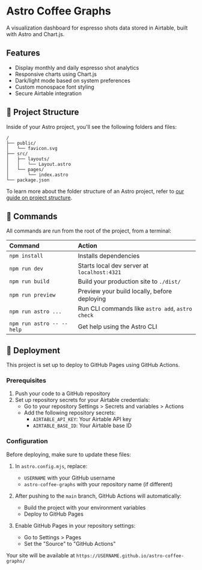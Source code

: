 # Astro Coffee Graphs

A visualization dashboard for espresso shots data stored in Airtable, built with Astro and Chart.js.

## Features

- Display monthly and daily espresso shot analytics
- Responsive charts using Chart.js
- Dark/light mode based on system preferences
- Custom monospace font styling
- Secure Airtable integration

## 🚀 Project Structure

Inside of your Astro project, you'll see the following folders and files:

```text
/
├── public/
│   └── favicon.svg
├── src/
│   ├── layouts/
│   │   └── Layout.astro
│   └── pages/
│       └── index.astro
└── package.json
```

To learn more about the folder structure of an Astro project, refer to [our guide on project structure](https://docs.astro.build/en/basics/project-structure/).

## 🧞 Commands

All commands are run from the root of the project, from a terminal:

| Command                   | Action                                           |
| :------------------------ | :----------------------------------------------- |
| `npm install`             | Installs dependencies                            |
| `npm run dev`             | Starts local dev server at `localhost:4321`      |
| `npm run build`           | Build your production site to `./dist/`          |
| `npm run preview`         | Preview your build locally, before deploying     |
| `npm run astro ...`       | Run CLI commands like `astro add`, `astro check` |
| `npm run astro -- --help` | Get help using the Astro CLI                     |

## 🚀 Deployment

This project is set up to deploy to GitHub Pages using GitHub Actions.

### Prerequisites

1. Push your code to a GitHub repository
2. Set up repository secrets for your Airtable credentials:
   - Go to your repository Settings > Secrets and variables > Actions
   - Add the following repository secrets:
     - `AIRTABLE_API_KEY`: Your Airtable API key
     - `AIRTABLE_BASE_ID`: Your Airtable base ID

### Configuration

Before deploying, make sure to update these files:

1. In `astro.config.mjs`, replace:
   - `USERNAME` with your GitHub username
   - `astro-coffee-graphs` with your repository name (if different)

2. After pushing to the `main` branch, GitHub Actions will automatically:
   - Build the project with your environment variables
   - Deploy to GitHub Pages

3. Enable GitHub Pages in your repository settings:
   - Go to Settings > Pages
   - Set the "Source" to "GitHub Actions"

Your site will be available at `https://USERNAME.github.io/astro-coffee-graphs/`

